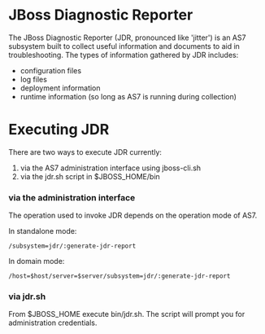# JBoss Diagnostic Reporter

The JBoss Diagnostic Reporter (JDR, pronounced like 'jitter') is an AS7 subsystem built to collect useful information and documents to aid in troubleshooting. The types of information gathered by JDR includes:

* configuration files
* log files
* deployment information
* runtime information (so long as AS7 is running during collection)

# Executing JDR

There are two ways to execute JDR currently:

1. via the AS7 administration interface using jboss-cli.sh
2. via the jdr.sh script in $JBOSS_HOME/bin

### via the administration interface

The operation used to invoke JDR depends on the operation mode of AS7.

In standalone mode:

    /subsystem=jdr/:generate-jdr-report

In domain mode:

    /host=$host/server=$server/subsystem=jdr/:generate-jdr-report

### via jdr.sh

From $JBOSS_HOME execute bin/jdr.sh. The script will prompt you for administration credentials.
